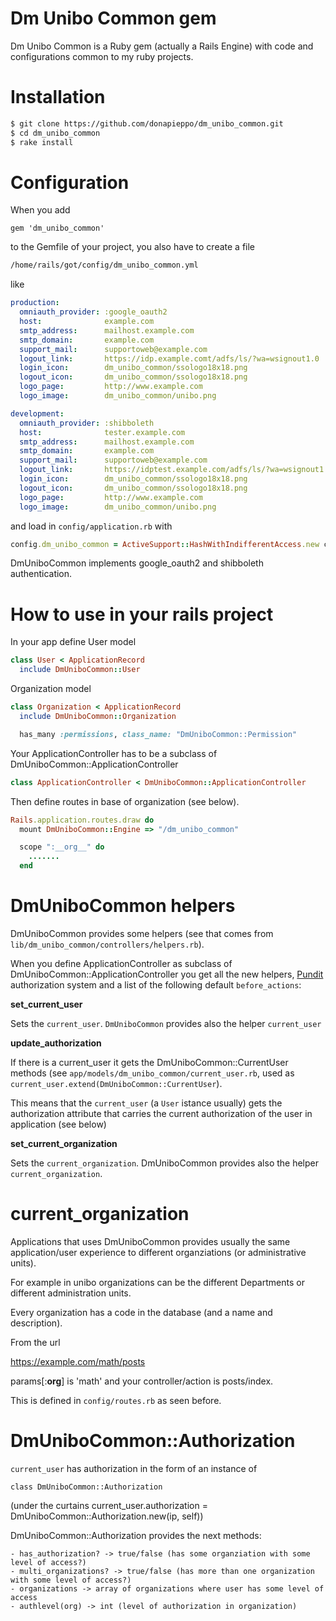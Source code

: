 # Dm Unibo Common gem

Dm Unibo Common is a Ruby gem (actually a Rails Engine) 
with code and configurations common to my ruby projects.

# Installation

```bash
$ git clone https://github.com/donapieppo/dm_unibo_common.git
$ cd dm_unibo_common
$ rake install 
```

# Configuration

When you add 

```
gem 'dm_unibo_common'
```

to the Gemfile of your project, you also have
to create a file
```bash
/home/rails/got/config/dm_unibo_common.yml
```

like

```yaml
production:
  omniauth_provider: :google_oauth2
  host:              example.com
  smtp_address:      mailhost.example.com
  smtp_domain:       example.com
  support_mail:      supportoweb@example.com
  logout_link:       https://idp.example.comt/adfs/ls/?wa=wsignout1.0
  login_icon:        dm_unibo_common/ssologo18x18.png
  logout_icon:       dm_unibo_common/ssologo18x18.png
  logo_page:         http://www.example.com
  logo_image:        dm_unibo_common/unibo.png

development:
  omniauth_provider: :shibboleth
  host:              tester.example.com
  smtp_address:      mailhost.example.com
  smtp_domain:       example.com
  support_mail:      supportoweb@example.com
  logout_link:       https://idptest.example.com/adfs/ls/?wa=wsignout1.0
  login_icon:        dm_unibo_common/ssologo18x18.png
  logout_icon:       dm_unibo_common/ssologo18x18.png
  logo_page:         http://www.example.com
  logo_image:        dm_unibo_common/unibo.png
```

and load in `config/application.rb` with

```ruby
config.dm_unibo_common = ActiveSupport::HashWithIndifferentAccess.new config_for(:dm_unibo_common)
```
DmUniboCommon implements google_oauth2 and shibboleth authentication.

# How to use in your rails project

In your app define User model

```ruby
class User < ApplicationRecord 
  include DmUniboCommon::User
```

Organization model 

```ruby
class Organization < ApplicationRecord
  include DmUniboCommon::Organization

  has_many :permissions, class_name: "DmUniboCommon::Permission"
```

Your ApplicationController has to be a subclass of DmUniboCommon::ApplicationController
```ruby
class ApplicationController < DmUniboCommon::ApplicationController
```

Then define routes in base of organization (see below).

```ruby
Rails.application.routes.draw do
  mount DmUniboCommon::Engine => "/dm_unibo_common"

  scope ":__org__" do
    .......
  end
```

# DmUniboCommon helpers

DmUniboCommon provides some helpers (see that comes from 
`lib/dm_unibo_common/controllers/helpers.rb`).

When you define ApplicationController as subclass of DmUniboCommon::ApplicationController
you get all the new helpers, [Pundit](https://github.com/varvet/pundit) authorization system 
and a list of the following default `before_actions`:

**set_current_user**

Sets the `current_user`. `DmUniboCommon` provides also the helper `current_user`

**update_authorization**

If there is a current_user it gets the DmUniboCommon::CurrentUser methods
(see `app/models/dm_unibo_common/current_user.rb`, used as
`current_user.extend(DmUniboCommon::CurrentUser`). 

This means that the `current_user` (a `User` istance usually) gets the 
authorization attribute that carries the current authorization of the user in 
application (see below)

**set_current_organization**

Sets the `current_organization`.
DmUniboCommon provides also the helper `current_organization`.

# current_organization

Applications that uses DmUniboCommon provides usually the
same application/user experience to different organziations
(or administrative units).

For example in unibo organizations can be the different Departments
or different administration units.

Every organization has a code in the database (and a name and description).

From the url

https://example.com/math/posts

params[:__org__] is 'math' and your controller/action is posts/index.

This is defined in `config/routes.rb` as seen before.


# DmUniboCommon::Authorization

`current_user` has authorization in the form of an instance of

```
class DmUniboCommon::Authorization
```

(under the curtains current_user.authorization = DmUniboCommon::Authorization.new(ip, self))

DmUniboCommon::Authorization provides the next methods:

    - has_authorization? -> true/false (has some organziation with some level of access?)
    - multi_organizations? -> true/false (has more than one organization with some level of access?)
    - organizations -> array of organizations where user has some level of access 
    - authlevel(org) -> int (level of authorization in organization)










